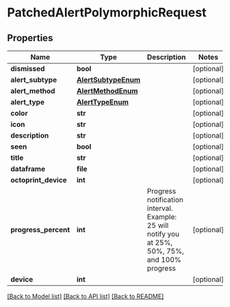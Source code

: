 # PatchedAlertPolymorphicRequest

## Properties
Name | Type | Description | Notes
------------ | ------------- | ------------- | -------------
**dismissed** | **bool** |  | [optional] 
**alert_subtype** | [**AlertSubtypeEnum**](AlertSubtypeEnum.md) |  | [optional] 
**alert_method** | [**AlertMethodEnum**](AlertMethodEnum.md) |  | [optional] 
**alert_type** | [**AlertTypeEnum**](AlertTypeEnum.md) |  | [optional] 
**color** | **str** |  | [optional] 
**icon** | **str** |  | [optional] 
**description** | **str** |  | [optional] 
**seen** | **bool** |  | [optional] 
**title** | **str** |  | [optional] 
**dataframe** | **file** |  | [optional] 
**octoprint_device** | **int** |  | [optional] 
**progress_percent** | **int** | Progress notification interval. Example: 25 will notify you at 25%, 50%, 75%, and 100% progress | [optional] 
**device** | **int** |  | [optional] 

[[Back to Model list]](../README.md#documentation-for-models) [[Back to API list]](../README.md#documentation-for-api-endpoints) [[Back to README]](../README.md)


